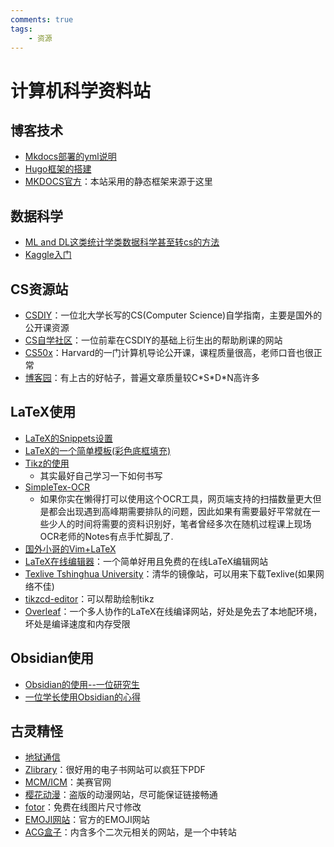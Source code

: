 ```yaml
---
comments: true
tags:
    - 资源
---
```


# 计算机科学资料站



## 博客技术

+ [Mkdocs部署的yml说明](https://zhuanlan.zhihu.com/p/62460160?utm_campaign=)
+ [Hugo框架的搭建](https://zhuanlan.zhihu.com/p/901399736)
+ [MKDOCS官方](https://github.com/mkdocs/mkdocs)：本站采用的静态框架来源于这里


## 数据科学

+ [ML and DL这类统计学类数据科学甚至转cs的方法](https://www.zhihu.com/question/395556369/answer/2102149123)
+ [Kaggle入门](https://www.zhihu.com/question/23987009/answer/3111007309)


## CS资源站

+ [CSDIY](https://github.com/pkuflyingpig/cs-self-learning/)：一位北大学长写的CS(Computer Science)自学指南，主要是国外的公开课资源
+ [CS自学社区](https://www.learncs.site/docs/curriculum-resource/cs61a/dis/sol-disc00)：一位前辈在CSDIY的基础上衍生出的帮助刷课的网站
+ [CS50x](https://cs50.harvard.edu/x/2025)：Harvard的一门计算机导论公开课，课程质量很高，老师口音也很正常
+ [博客园](https://www.cnblogs.com/)：有上古的好帖子，普遍文章质量较C\*S\*D\*N高许多




## LaTeX使用

+ [LaTeX的Snippets设置](https://zhuanlan.zhihu.com/p/350249305)
+ [LaTeX的一个简单模板(彩色底框填充)](https://www.zhihu.com/question/362654946/answer/2364047739)
+ [Tikz的使用](https://zhuanlan.zhihu.com/p/48300815)
	+ 其实最好自己学习一下如何书写
+ [SimpleTex-OCR](https://simpletex.cn/ai/latex_ocr)
	+ 如果你实在懒得打可以使用这个OCR工具，网页端支持的扫描数量更大但是都会出现遇到高峰期需要排队的问题，因此如果有需要最好平常就在一些少人的时间将需要的资料识别好，笔者曾经多次在随机过程课上现场OCR老师的Notes有点手忙脚乱了.
+ [国外小哥的Vim+LaTeX](https://castel.dev/post/lecture-notes-1/#environments)
+ [LaTeX在线编辑器](https://www.latexlive.com/)：一个简单好用且免费的在线LaTeX编辑网站
+ [Texlive Tshinghua University](https://mirrors.tuna.tsinghua.edu.cn/CTAN/systems/texlive/Images/)：清华的镜像站，可以用来下载Texlive(如果网络不佳)
+ [tikzcd-editor](https://tikzcd.yichuanshen.de/)：可以帮助绘制tikz
+ [Overleaf](https://www.overleaf.com/project)：一个多人协作的LaTeX在线编译网站，好处是免去了本地配环境，坏处是编译速度和内存受限

## Obsidian使用

+ [Obsidian的使用--一位研究生](https://www.zhihu.com/question/401972085/answer/3365454194)
+ [一位学长使用Obsidian的心得](https://zhuanlan.zhihu.com/p/657343154)


## 古灵精怪

+ [地狱通信](https://www.acgist.com/demo/jigoku/write_hate.html)
+ [Zlibrary](https://zh.z-lib.gs/)：很好用的电子书网站可以疯狂下PDF
+ [MCM/ICM](https://www.contest.comap.com/undergraduate/contests/index.html)：美赛官网
+ [樱花动漫](https://www.295k.cc/dongmanplay/2340-1-1.html)：盗版的动漫网站，尽可能保证链接畅通
+ [fotor](https://www.fotor.com/cn/features/resize/)：免费在线图片尺寸修改
+ [EMOJI网站](https://www.unicode.org/emoji/charts/full-emoji-list.html)：官方的EMOJI网站
+ [ACG盒子](https://www.acgbox.link/#term-5)：内含多个二次元相关的网站，是一个中转站














